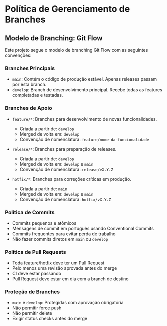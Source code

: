 # Política de Gerenciamento de Branches

## Modelo de Branching: Git Flow

Este projeto segue o modelo de branching Git Flow com as seguintes convenções:

### Branches Principais

- `main`: Contém o código de produção estável. Apenas releases passam por esta branch.
- `develop`: Branch de desenvolvimento principal. Recebe todas as features completadas e testadas.

### Branches de Apoio

- `feature/*`: Branches para desenvolvimento de novas funcionalidades.
  - Criada a partir de: `develop`
  - Merged de volta em: `develop`
  - Convenção de nomenclatura: `feature/nome-da-funcionalidade`

- `release/*`: Branches para preparação de releases.
  - Criada a partir de: `develop`
  - Merged de volta em: `develop` e `main`
  - Convenção de nomenclatura: `release/vX.Y.Z`

- `hotfix/*`: Branches para correções críticas em produção.
  - Criada a partir de: `main`
  - Merged de volta em: `develop` e `main`
  - Convenção de nomenclatura: `hotfix/vX.Y.Z`

### Política de Commits

- Commits pequenos e atômicos
- Mensagens de commit em português usando Conventional Commits
- Commits frequentes para evitar perda de trabalho
- Não fazer commits diretos em `main` ou `develop`

### Política de Pull Requests

- Toda feature/hotfix deve ter um Pull Request
- Pelo menos uma revisão aprovada antes do merge
- CI deve estar passando
- Pull Request deve estar em dia com a branch de destino

### Proteção de Branches

- `main` e `develop`: Protegidas com aprovação obrigatória
- Não permitir force push
- Não permitir delete
- Exigir status checks antes do merge